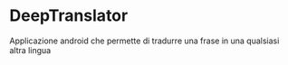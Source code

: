 # DeepTranslator
Applicazione android che permette di tradurre una frase in una qualsiasi altra lingua
